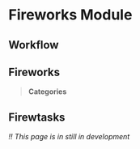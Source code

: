 # Fireworks Module

## Workflow

## Fireworks

> **Categories**

## Firewtasks

*!! This page is in still in development*
